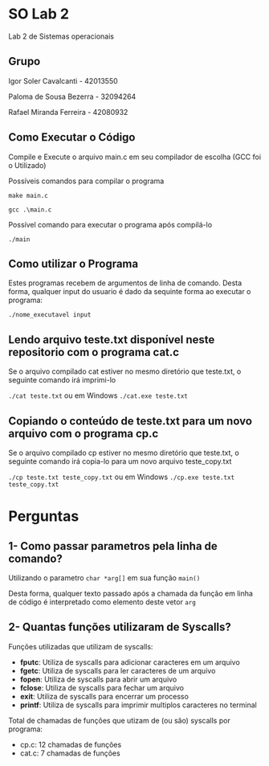 # SO Lab 2
Lab 2 de Sistemas operacionais

## Grupo

Igor Soler Cavalcanti - 42013550

Paloma de Sousa Bezerra - 32094264

Rafael Miranda Ferreira - 42080932


## Como Executar o Código

Compile e Execute o arquivo main.c em seu compilador de escolha (GCC foi o Utilizado)

Possíveis comandos para compilar o programa

`make main.c`

`gcc .\main.c`

Possível comando para executar o programa após compilá-lo

`./main`

## Como utilizar o Programa

Estes programas recebem de argumentos de linha de comando. Desta forma, qualquer input do usuario é dado da sequinte forma ao executar o programa:

`./nome_executavel input`


## Lendo arquivo teste.txt disponível neste repositorio com o programa cat.c

Se o arquivo compilado cat estiver no mesmo diretório que teste.txt, o seguinte comando irá imprimi-lo

`./cat teste.txt` ou em Windows `./cat.exe teste.txt`

## Copiando o conteúdo de teste.txt para um novo arquivo com o programa cp.c

Se o arquivo compilado cp estiver no mesmo diretório que teste.txt, o seguinte comando irá copia-lo para um novo arquivo teste_copy.txt

`./cp teste.txt teste_copy.txt` ou em Windows `./cp.exe teste.txt teste_copy.txt`

# Perguntas

## 1- Como passar parametros pela linha de comando?

Utilizando o parametro `char *arg[]` em sua função `main()`

Desta forma, qualquer texto passado após a chamada da função em linha de código é interpretado como elemento deste vetor `arg`

## 2- Quantas funções utilizaram de Syscalls?

Funções utilizadas que utilizam de syscalls:
- **fputc**: Utiliza de syscalls para adicionar caracteres em um arquivo
- **fgetc**: Utiliza de syscalls para ler caracteres de um arquivo
- **fopen**: Utiliza de syscalls para abrir um arquivo
- **fclose**: Utiliza de syscalls para fechar um arquivo
- **exit**: Utiliza de syscalls para encerrar um processo
- **printf**: Utiliza de syscalls para imprimir multiplos caracteres no terminal

Total de chamadas de funções que utizam de (ou são) syscalls por programa:
- cp.c: 12 chamadas de funções
- cat.c: 7 chamadas de funções

